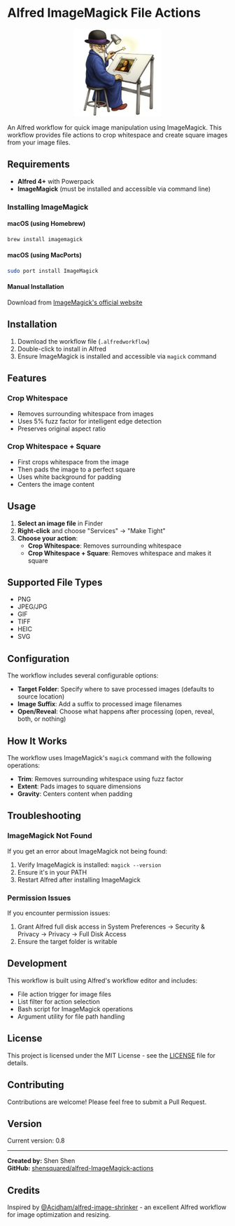 # Alfred ImageMagick File Actions

<div align="center">
  <img src="icon.png" alt="Alfred ImageMagick Workflow" width="200">
</div>

An Alfred workflow for quick image manipulation using ImageMagick. This workflow provides file actions to crop whitespace and create square images from your image files.

## Requirements

- **Alfred 4+** with Powerpack
- **ImageMagick** (must be installed and accessible via command line)

### Installing ImageMagick

#### macOS (using Homebrew)
```bash
brew install imagemagick
```

#### macOS (using MacPorts)
```bash
sudo port install ImageMagick
```

#### Manual Installation
Download from [ImageMagick's official website](https://imagemagick.org/script/download.php#macosx)

## Installation

1. Download the workflow file (`.alfredworkflow`)
2. Double-click to install in Alfred
3. Ensure ImageMagick is installed and accessible via `magick` command

## Features

### Crop Whitespace
- Removes surrounding whitespace from images
- Uses 5% fuzz factor for intelligent edge detection
- Preserves original aspect ratio

### Crop Whitespace + Square
- First crops whitespace from the image
- Then pads the image to a perfect square
- Uses white background for padding
- Centers the image content

## Usage

1. **Select an image file** in Finder
2. **Right-click** and choose "Services" → "Make Tight"
3. **Choose your action**:
   - **Crop Whitespace**: Removes surrounding whitespace
   - **Crop Whitespace + Square**: Removes whitespace and makes it square

## Supported File Types

- PNG
- JPEG/JPG
- GIF
- TIFF
- HEIC
- SVG

## Configuration

The workflow includes several configurable options:

- **Target Folder**: Specify where to save processed images (defaults to source location)
- **Image Suffix**: Add a suffix to processed image filenames
- **Open/Reveal**: Choose what happens after processing (open, reveal, both, or nothing)

## How It Works

The workflow uses ImageMagick's `magick` command with the following operations:

- **Trim**: Removes surrounding whitespace using fuzz factor
- **Extent**: Pads images to square dimensions
- **Gravity**: Centers content when padding

## Troubleshooting

### ImageMagick Not Found
If you get an error about ImageMagick not being found:

1. Verify ImageMagick is installed: `magick --version`
2. Ensure it's in your PATH
3. Restart Alfred after installing ImageMagick

### Permission Issues
If you encounter permission issues:

1. Grant Alfred full disk access in System Preferences → Security & Privacy → Privacy → Full Disk Access
2. Ensure the target folder is writable

## Development

This workflow is built using Alfred's workflow editor and includes:

- File action trigger for image files
- List filter for action selection
- Bash script for ImageMagick operations
- Argument utility for file path handling

## License

This project is licensed under the MIT License - see the [LICENSE](LICENSE) file for details.

## Contributing

Contributions are welcome! Please feel free to submit a Pull Request.

## Version

Current version: 0.8

---

**Created by:** Shen Shen  
**GitHub:** [shensquared/alfred-ImageMagick-actions](https://github.com/shensquared/alfred-ImageMagick-actions)

## Credits

Inspired by [@Acidham/alfred-image-shrinker](https://github.com/Acidham/alfred-image-shrinker) - an excellent Alfred workflow for image optimization and resizing. 
